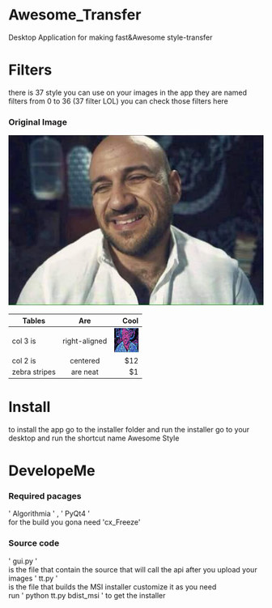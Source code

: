 # Awesome_Transfer
Desktop Application for making fast&Awesome style-transfer

# Filters
there is 37 style you can use on your images in the app they are named filters from 0 to 36 (37 filter LOL)
you can check those filters here<br>
### Original Image 
![alt text](https://github.com/aa-ahmed-aa/Awesome_Transfer/blob/master/images/original.jpg "Filter 0")
<br>

| Tables        | Are           | Cool  |
| ------------- |:-------------:| -----:|
| col 3 is      | right-aligned | <img src="https://github.com/aa-ahmed-aa/Awesome_Transfer/blob/master/images/0.jpg" width="48" height="48"> |
| col 2 is      | centered      |   $12 |
| zebra stripes | are neat      |    $1 |

# Install
to install the app go to the installer folder and run the installer go to your desktop and run the shortcut name Awesome Style

# DevelopeMe
### Required pacages
' Algorithmia ' , ' PyQt4 ' <br>
for the build you gona need 'cx_Freeze' 
### Source code
' gui.py ' <br>
is the file that contain the source that will call the api after you upload your images
' tt.py ' <br>
is the file that builds the MSI installer customize it as you need <br>
run ' python tt.py bdist_msi ' to get the installer